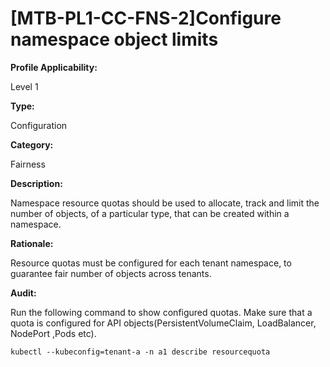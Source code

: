 # [MTB-PL1-CC-FNS-2]Configure namespace object limits

**Profile Applicability:**

Level 1

**Type:**

Configuration

**Category:**

Fairness

**Description:**

Namespace resource quotas should be used to allocate, track and limit the number of objects, of a particular type, that can be created within a namespace.

**Rationale:**

Resource quotas must be configured for each tenant namespace, to guarantee fair number of objects across tenants.

**Audit:**

Run the following command to show configured quotas. Make sure that a quota is configured for API objects(PersistentVolumeClaim, LoadBalancer, NodePort ,Pods etc).

`kubectl --kubeconfig=tenant-a -n a1 describe resourcequota`

